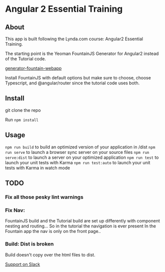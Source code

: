 # Angular 2 Essential Training

## About

This app is built following the Lynda.com course: Angular2 Essential Training.

The starting point is the Yeoman FountainJS Generator for Angular2 instead of the Tutorial code.

[generator-fountain-webapp](https://github.com/FountainJS/generator-fountain-webapp)

Install FountainJS with default options but make sure to choose, choose Typescript, and @angular/router since the tutorial code uses both.

## Install

git clone the repo

Run ```npm install```

## Usage

```npm run build``` to build an optimized version of your application in /dist
```npm run serve``` to launch a browser sync server on your source files
```npm run serve:dist``` to launch a server on your optimized application
```npm run test``` to launch your unit tests with Karma
```npm run test:auto``` to launch your unit tests with Karma in watch mode

## TODO

### Fix all those pesky lint warnings


### Fix Nav:

FountainJS build and the Tutorial build are set up differently with component nesting and routing...
So in the tutorial the navigation is ever present
In the Fountain app the nav is only on the front page..

### Build: Dist is broken

Build doesn't copy over the html files to dist.

[Support on Slack](https://fountain-slack.herokuapp.com)

